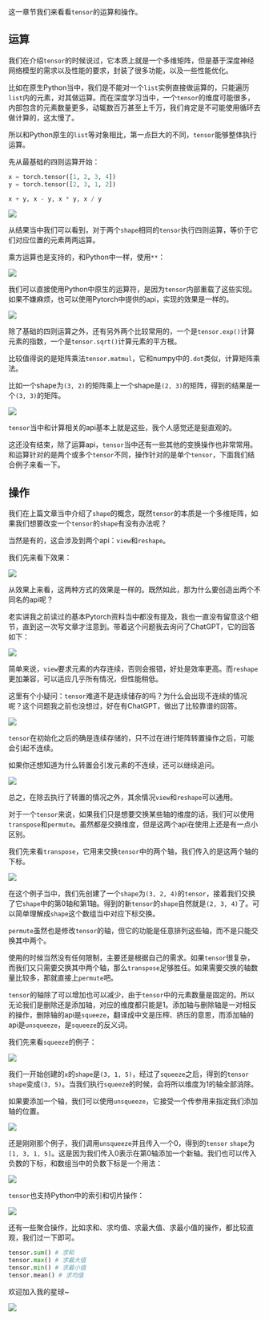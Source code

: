 这一章节我们来看看`tensor`的运算和操作。



## 运算



我们在介绍`tensor`的时候说过，它本质上就是一个多维矩阵，但是基于深度神经网络模型的需求以及性能的要求，封装了很多功能，以及一些性能优化。



比如在原生Python当中，我们是不能对一个`list`实例直接做运算的，只能遍历`list`内的元素，对其做运算。而在深度学习当中，一个`tensor`的维度可能很多，内部包含的元素数量更多，动辄数百万甚至上千万，我们肯定是不可能使用循环去做计算的，这太慢了。



所以和Python原生的`list`等对象相比，第一点巨大的不同，`tensor`能够整体执行运算。



先从最基础的四则运算开始：



```python
x = torch.tensor([1, 2, 3, 4])
y = torch.tensor([2, 3, 1, 2])

x + y, x - y, x * y, x / y
```



![](https://moutsea-blog.oss-cn-hangzhou.aliyuncs.com/image-20240122213041217.png)



从结果当中我们可以看到，对于两个`shape`相同的`tensor`执行四则运算，等价于它们对应位置的元素两两运算。



乘方运算也是支持的，和Python中一样，使用`**`：



![](https://moutsea-blog.oss-cn-hangzhou.aliyuncs.com/image-20240122213249596.png)



我们可以直接使用Python中原生的运算符，是因为`tensor`内部重载了这些实现。如果不嫌麻烦，也可以使用Pytorch中提供的api，实现的效果是一样的。



![](https://moutsea-blog.oss-cn-hangzhou.aliyuncs.com/image-20240122213501930.png)



除了基础的四则运算之外，还有另外两个比较常用的，一个是`tensor.exp()`计算元素的指数，一个是`tensor.sqrt()`计算元素的平方根。



比较值得说的是矩阵乘法`tensor.matmul`，它和numpy中的`.dot`类似，计算矩阵乘法。



比如一个shape为`(3, 2)`的矩阵乘上一个shape是`(2, 3)`的矩阵，得到的结果是一个`(3, 3)`的矩阵。



![](https://moutsea-blog.oss-cn-hangzhou.aliyuncs.com/image-20240122215144132.png)



`tensor`当中和计算相关的api基本上就是这些，我个人感觉还是挺直观的。



这还没有结束，除了运算api，`tensor`当中还有一些其他的变换操作也非常常用。和运算针对的是两个或多个`tensor`不同，操作针对的是单个`tensor`，下面我们结合例子来看一下。



## 操作



我们在上篇文章当中介绍了`shape`的概念，既然`tensor`的本质是一个多维矩阵，如果我们想要改变一个`tensor`的`shape`有没有办法呢？



当然是有的，这会涉及到两个api：`view`和`reshape`。



我们先来看下效果：



![](https://moutsea-blog.oss-cn-hangzhou.aliyuncs.com/image-20240122220055918.png)



从效果上来看，这两种方式的效果是一样的。既然如此，那为什么要创造出两个不同名的api呢？



老实讲我之前读过的基本Pytorch资料当中都没有提及，我也一直没有留意这个细节，直到这一次写文章才注意到。带着这个问题我去询问了ChatGPT，它的回答如下：



![](https://moutsea-blog.oss-cn-hangzhou.aliyuncs.com/image-20240122220334100.png)



简单来说，`view`要求元素的内存连续，否则会报错，好处是效率更高。而`reshape`更加兼容，可以适应几乎所有情况，但性能稍低。



这里有个小疑问：`tensor`难道不是连续储存的吗？为什么会出现不连续的情况呢？这个问题我之前也没想过，好在有ChatGPT，做出了比较靠谱的回答。



![](https://moutsea-blog.oss-cn-hangzhou.aliyuncs.com/image-20240122234958563.png)



`tensor`在初始化之后的确是连续存储的，只不过在进行矩阵转置操作之后，可能会引起不连续。



如果你还想知道为什么转置会引发元素的不连续，还可以继续追问。



![](https://moutsea-blog.oss-cn-hangzhou.aliyuncs.com/image-20240122235340376.png)



总之，在除去执行了转置的情况之外，其余情况`view`和`reshape`可以通用。



对于一个`tensor`来说，如果我们只是想要交换某些轴的维度的话，我们可以使用`transpose`和`permute`。虽然都是交换维度，但是这两个api在使用上还是有一点小区别。



我们先来看`transpose`，它用来交换`tensor`中的两个轴，我们传入的是这两个轴的下标。



![](https://moutsea-blog.oss-cn-hangzhou.aliyuncs.com/image-20240123200239317.png)



在这个例子当中，我们先创建了一个`shape`为`(3, 2, 4)`的`tensor`，接着我们交换了它`shape`中的第0轴和第1轴。得到的新`tensor`的`shape`自然就是`(2, 3, 4)`了。可以简单理解成`shape`这个数组当中对应下标交换。



`permute`虽然也是修改`tensor`的轴，但它的功能是任意排列这些轴，而不是只能交换其中两个。



使用的时候当然没有任何限制，主要还是根据自己的需求。如果`tensor`很复杂，而我们又只需要交换其中两个轴，那么`transpose`足够胜任。如果需要交换的轴数量比较多，那就直接上`permute`吧。



`tensor`的轴除了可以增加也可以减少，由于`tensor`中的元素数量是固定的。所以无论我们是删除还是添加轴，对应的维度都只能是1。添加轴与删除轴是一对相反的操作，删除轴的api是`squeeze`，翻译成中文是压榨、挤压的意思，而添加轴的api是`unsqueeze`，是`squeeze`的反义词。



我们先来看`squeeze`的例子：



![](https://moutsea-blog.oss-cn-hangzhou.aliyuncs.com/image-20240123201215034.png)



我们一开始创建的`x`的`shape`是`(3, 1, 5)`，经过了`squeeze`之后，得到的`tensor` `shape`变成`(3, 5)`。当我们执行`squeeze`的时候，会将所以维度为1的轴全部消除。



如果要添加一个轴，我们可以使用`unsqueeze`，它接受一个传参用来指定我们添加轴的位置。



![](https://moutsea-blog.oss-cn-hangzhou.aliyuncs.com/image-20240123203831100.png)



还是刚刚那个例子，我们调用`unsqueeze`并且传入一个0，得到的`tensor` `shape`为`[1, 3, 1, 5]`。这是因为我们传入0表示在第0轴添加一个新轴。我们也可以传入负数的下标，和数组当中的负数下标是一个用法：



![](https://moutsea-blog.oss-cn-hangzhou.aliyuncs.com/image-20240123205356255.png)



`tensor`也支持Python中的索引和切片操作：



![](https://moutsea-blog.oss-cn-hangzhou.aliyuncs.com/image-20240123205553323.png)



还有一些聚合操作，比如求和、求均值、求最大值、求最小值的操作，都比较直观，我们过一下即可。



```python
tensor.sum() # 求和
tensor.max() # 求最大值
tensor.min() # 求最小值
tensor.mean() # 求均值
```

欢迎加入我的星球~


![](https://moutsea-blog.oss-cn-hangzhou.aliyuncs.com/%E6%98%9F%E7%90%83%E4%BC%98%E6%83%A0%E5%88%B8%20(6).jpeg)